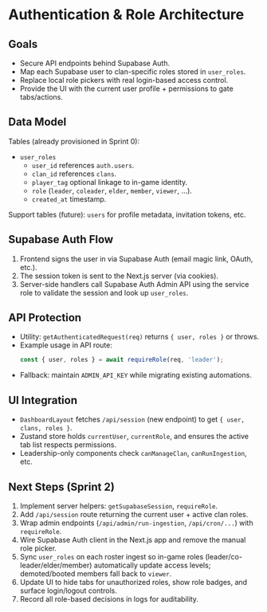 # Authentication & Role Architecture

## Goals

- Secure API endpoints behind Supabase Auth.
- Map each Supabase user to clan-specific roles stored in `user_roles`.
- Replace local role pickers with real login-based access control.
- Provide the UI with the current user profile + permissions to gate tabs/actions.

## Data Model

Tables (already provisioned in Sprint 0):

- `user_roles`
  - `user_id` references `auth.users`.
  - `clan_id` references `clans`.
  - `player_tag` optional linkage to in-game identity.
  - `role` (`leader`, `coleader`, `elder`, `member`, `viewer`, ...).
  - `created_at` timestamp.

Support tables (future): `users` for profile metadata, invitation tokens, etc.

## Supabase Auth Flow

1. Frontend signs the user in via Supabase Auth (email magic link, OAuth, etc.).
2. The session token is sent to the Next.js server (via cookies).
3. Server-side handlers call Supabase Auth Admin API using the service role to validate the session and look up `user_roles`.

## API Protection

- Utility: `getAuthenticatedRequest(req)` returns `{ user, roles }` or throws.
- Example usage in API route:
  ```ts
  const { user, roles } = await requireRole(req, 'leader');
  ```
- Fallback: maintain `ADMIN_API_KEY` while migrating existing automations.

## UI Integration

- `DashboardLayout` fetches `/api/session` (new endpoint) to get `{ user, clans, roles }`.
- Zustand store holds `currentUser`, `currentRole`, and ensures the active tab list respects permissions.
- Leadership-only components check `canManageClan`, `canRunIngestion`, etc.

## Next Steps (Sprint 2)

1. Implement server helpers: `getSupabaseSession`, `requireRole`.
2. Add `/api/session` route returning the current user + active clan roles.
3. Wrap admin endpoints (`/api/admin/run-ingestion`, `/api/cron/...`) with `requireRole`.
4. Wire Supabase Auth client in the Next.js app and remove the manual role picker.
5. Sync `user_roles` on each roster ingest so in-game roles (leader/co-leader/elder/member) automatically update access levels; demoted/booted members fall back to `viewer`.
6. Update UI to hide tabs for unauthorized roles, show role badges, and surface login/logout controls.
7. Record all role-based decisions in logs for auditability.
